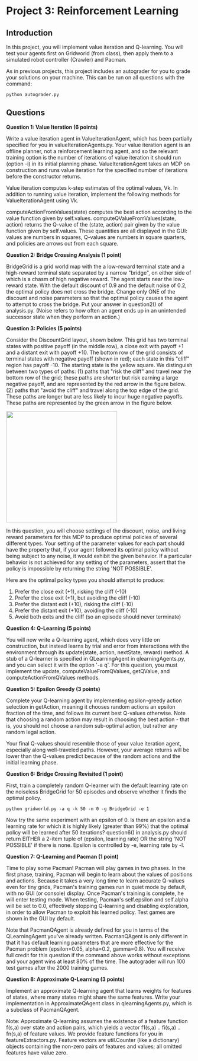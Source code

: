Project 3: Reinforcement Learning
=================================

Introduction
------------

In this project, you will implement value iteration and Q-learning. You will test your agents first on Gridworld (from
class), then apply them to a simulated robot controller (Crawler) and Pacman.

As in previous projects, this project includes an autograder for you to grade your solutions on your machine. This can
be run on all questions with the command:

    python autograder.py

Questions
---------
**Question 1: Value Iteration (6 points)**

Write a value iteration agent in ValueIterationAgent, which has been partially specified for you in
valueIterationAgents.py. Your value iteration agent is an offline planner, not a reinforcement learning agent, and so the
relevant training option is the number of iterations of value iteration it should run (option -i) in its initial planning
phase. ValueIterationAgent takes an MDP on construction and runs value iteration for the specified number of iterations
before the constructor returns.

Value iteration computes k-step estimates of the optimal values, Vk. In addition to running value iteration, implement the
following methods for ValueIterationAgent using Vk.

computeActionFromValues(state) computes the best action according to the value function given by self.values.
computeQValueFromValues(state, action) returns the Q-value of the (state, action) pair given by the value function given
by self.values. These quantities are all displayed in the GUI: values are numbers in squares, Q-values are numbers in
square quarters, and policies are arrows out from each square.

**Question 2: Bridge Crossing Analysis (1 point)**

BridgeGrid is a grid world map with the a low-reward terminal state and a high-reward terminal state separated by a narrow
"bridge", on either side of which is a chasm of high negative reward. The agent starts near the low-reward state. With
the default discount of 0.9 and the default noise of 0.2, the optimal policy does not cross the bridge. Change only ONE
of the discount and noise parameters so that the optimal policy causes the agent to attempt to cross the bridge. Put
your answer in question2() of analysis.py. (Noise refers to how often an agent ends up in an unintended successor state
when they perform an action.)

**Question 3: Policies (5 points)**

Consider the DiscountGrid layout, shown below. This grid has two terminal states with positive payoff (in the middle row),
a close exit with payoff +1 and a distant exit with payoff +10. The bottom row of the grid consists of terminal states
with negative payoff (shown in red); each state in this "cliff" region has payoff -10. The starting state is the yellow
square. We distinguish between two types of paths: (1) paths that "risk the cliff" and travel near the bottom row of the
grid; these paths are shorter but risk earning a large negative payoff, and are represented by the red arrow in the
figure below. (2) paths that "avoid the cliff" and travel along the top edge of the grid. These paths are longer but are
less likely to incur huge negative payoffs. These paths are represented by the green arrow in the figure below.

<img src="https://github.com/drolando/CS188.1-Artificial-Intelligence/blob/master/reinforcement/discountgrid.png" width="300">

In this question, you will choose settings of the discount, noise, and living reward parameters for this MDP to produce
optimal policies of several different types. Your setting of the parameter values for each part should have the property
that, if your agent followed its optimal policy without being subject to any noise, it would exhibit the given behavior.
If a particular behavior is not achieved for any setting of the parameters, assert that the policy is impossible by
returning the string 'NOT POSSIBLE'.

Here are the optimal policy types you should attempt to produce:

1. Prefer the close exit (+1), risking the cliff (-10)
2. Prefer the close exit (+1), but avoiding the cliff (-10)
3. Prefer the distant exit (+10), risking the cliff (-10)
4. Prefer the distant exit (+10), avoiding the cliff (-10)
5. Avoid both exits and the cliff (so an episode should never terminate)

**Question 4: Q-Learning (5 points)**

You will now write a Q-learning agent, which does very little on construction, but instead learns by trial and error
from interactions with the environment through its update(state, action, nextState, reward) method. A stub of a Q-learner
is specified in QLearningAgent in qlearningAgents.py, and you can select it with the option '-a q'. For this question,
you must implement the update, computeValueFromQValues, getQValue, and computeActionFromQValues methods.

**Question 5: Epsilon Greedy (3 points)**

Complete your Q-learning agent by implementing epsilon-greedy action selection in getAction, meaning it chooses random
actions an epsilon fraction of the time, and follows its current best Q-values otherwise. Note that choosing a random
action may result in choosing the best action - that is, you should not choose a random sub-optimal action, but rather
any random legal action.

Your final Q-values should resemble those of your value iteration agent, especially along well-traveled paths. However,
your average returns will be lower than the Q-values predict because of the random actions and the initial learning phase.

**Question 6: Bridge Crossing Revisited (1 point)**

First, train a completely random Q-learner with the default learning rate on the noiseless BridgeGrid for 50 episodes
and observe whether it finds the optimal policy.

    python gridworld.py -a q -k 50 -n 0 -g BridgeGrid -e 1

Now try the same experiment with an epsilon of 0. Is there an epsilon and a learning rate for which it is highly likely
(greater than 99%) that the optimal policy will be learned after 50 iterations? question6() in analysis.py should
return EITHER a 2-item tuple of (epsilon, learning rate) OR the string 'NOT POSSIBLE' if there is none. Epsilon is
controlled by -e, learning rate by -l.

**Question 7: Q-Learning and Pacman (1 point)**

Time to play some Pacman! Pacman will play games in two phases. In the first phase, training, Pacman will begin to
learn about the values of positions and actions. Because it takes a very long time to learn accurate Q-values even
for tiny grids, Pacman's training games run in quiet mode by default, with no GUI (or console) display. Once Pacman's
training is complete, he will enter testing mode. When testing, Pacman's self.epsilon and self.alpha will be set to
0.0, effectively stopping Q-learning and disabling exploration, in order to allow Pacman to exploit his learned policy.
Test games are shown in the GUI by default.

Note that PacmanQAgent is already defined for you in terms of the QLearningAgent you've already written. PacmanQAgent
is only different in that it has default learning parameters that are more effective for the Pacman problem
(epsilon=0.05, alpha=0.2, gamma=0.8). You will receive full credit for this question if the command above works without
exceptions and your agent wins at least 80% of the time. The autograder will run 100 test games after the 2000 training
games.

**Question 8: Approximate Q-Learning (3 points)**

Implement an approximate Q-learning agent that learns weights for features of states, where many states might share the
same features. Write your implementation in ApproximateQAgent class in qlearningAgents.py, which is a subclass of
PacmanQAgent.

Note: Approximate Q-learning assumes the existence of a feature function f(s,a) over state and action pairs, which
yields a vector f1(s,a) .. fi(s,a) .. fn(s,a) of feature values. We provide feature functions for you in
featureExtractors.py. Feature vectors are util.Counter (like a dictionary) objects containing the non-zero pairs of
features and values; all omitted features have value zero.

